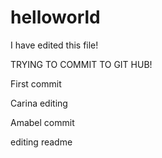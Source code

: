 # helloworld

I have edited this file!

TRYING TO COMMIT TO GIT HUB!

First commit

Carina editing

Amabel commit

editing readme